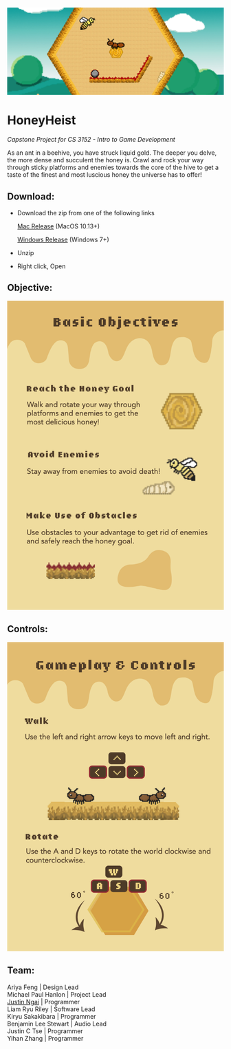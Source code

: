 ![banner](./Assets/banner.png)

# HoneyHeist

_Capstone Project for CS 3152 - Intro to Game Development_

As an ant in a beehive, you have struck liquid gold. The deeper you delve, the more dense and succulent the honey is. Crawl and rock your way through sticky platforms and enemies towards the core of the hive to get a taste of the finest and most luscious honey the universe has to offer!

## Download:

-   Download the zip from one of the following links

    [Mac Release](https://github.com/NgaiJustin/HoneyHeist/releases/tag/4.3) (MacOS 10.13+)

    [Windows Release](https://github.com/NgaiJustin/HoneyHeist/releases/tag/4.2) (Windows 7+)

-   Unzip
-   Right click, Open

## Objective:

![Objective](./Assets/objective.png)

## Controls:

![Controls](./Assets/controls.png)

## Team:

Ariya Feng | Design Lead \
Michael Paul Hanlon | Project Lead \
[Justin Ngai](https://justinngai.me/) | Programmer \
Liam Ryu Riley | Software Lead \
Kiryu Sakakibara | Programmer \
Benjamin Lee Stewart | Audio Lead \
Justin C Tse | Programmer \
Yihan Zhang | Programmer
